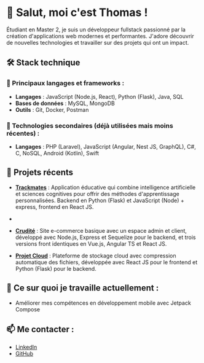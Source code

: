 # 👋 Salut, moi c'est Thomas !

Étudiant en Master 2, je suis un développeur fullstack passionné par la création d'applications web modernes et performantes. J'adore découvrir de nouvelles technologies et travailler sur des projets qui ont un impact.

## 🛠️ Stack technique

### 🔹 Principaux langages et frameworks :
- **Langages** : JavaScript (Node.js, React), Python (Flask), Java, SQL
- **Bases de données** : MySQL, MongoDB
- **Outils** : Git, Docker, Postman

### 🔸 Technologies secondaires (déjà utilisées mais moins récentes) :
- **Langages** : PHP (Laravel), JavaScript (Angular, Nest JS, GraphQL), C#, C, NoSQL, Android (Kotlin), Swift

## 🚀 Projets récents

- [**Trackmates**](https://github.com/thomasGarau/TrackMates) : Application éducative qui combine intelligence artificielle et sciences cognitives pour offrir des méthodes d'apprentissage personnalisées. Backend en Python (Flask) et JavaScript (Node) + express, frontend en React JS.
- 
- [**Crudité**](https://github.com/thomasGarau/Crudite) : Site e-commerce basique avec un espace admin et client, développé avec Node.js, Express et Sequelize pour le backend, et trois versions front identiques en Vue.js, Angular TS et React JS.

- [**Projet Cloud**](https://github.com/thomasGarau/projet_cloud) : Plateforme de stockage cloud avec compression automatique des fichiers, développée avec React JS pour le frontend et Python (Flask) pour le backend.

## 🌱 Ce sur quoi je travaille actuellement :
- Améliorer mes compétences en développement mobile avec Jetpack Compose

## 📫 Me contacter :
- [LinkedIn](https://www.linkedin.com/in/ton-profil)
- [GitHub](https://github.com/tonpseudo)
